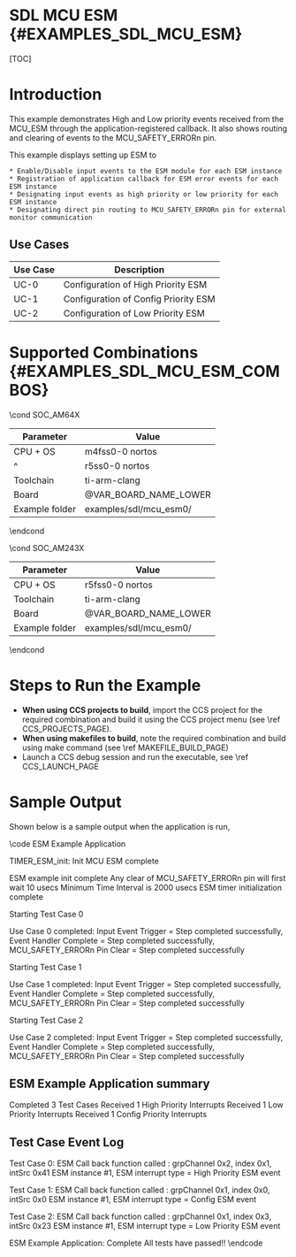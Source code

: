 # SDL MCU  ESM {#EXAMPLES_SDL_MCU_ESM}

[TOC]

# Introduction

This example demonstrates High and Low priority events received from the MCU_ESM through the application-registered callback. It also shows routing and clearing of events to the MCU_SAFETY_ERRORn pin.

This example displays setting up ESM to

    * Enable/Disable input events to the ESM module for each ESM instance
    * Registration of application callback for ESM error events for each ESM instance
    * Designating input events as high priority or low priority for each ESM instance
    * Designating direct pin routing to MCU_SAFETY_ERRORn pin for external monitor communication


Use Cases
---------
Use Case | Description
---------|------------
UC-0     | Configuration of High Priority ESM
UC-1     | Configuration of Config Priority ESM
UC-2     | Configuration of Low Priority ESM


# Supported Combinations {#EXAMPLES_SDL_MCU_ESM_COMBOS}

\cond SOC_AM64X

 Parameter      | Value
 ---------------|-----------
 CPU + OS       | m4fss0-0 nortos
 ^              | r5ss0-0 nortos
 Toolchain      | ti-arm-clang
 Board          | @VAR_BOARD_NAME_LOWER
 Example folder | examples/sdl/mcu_esm0/

\endcond

\cond SOC_AM243X

 Parameter      | Value
 ---------------|-----------
 CPU + OS       | r5fss0-0 nortos
 Toolchain      | ti-arm-clang
 Board          | @VAR_BOARD_NAME_LOWER
 Example folder | examples/sdl/mcu_esm0/

\endcond

# Steps to Run the Example

- **When using CCS projects to build**, import the CCS project for the required combination
  and build it using the CCS project menu (see \ref CCS_PROJECTS_PAGE).
- **When using makefiles to build**, note the required combination and build using
  make command (see \ref MAKEFILE_BUILD_PAGE)
- Launch a CCS debug session and run the executable, see \ref CCS_LAUNCH_PAGE
# Sample Output

Shown below is a sample output when the application is run,

\code
ESM Example Application

TIMER_ESM_init: Init MCU ESM complete

ESM example init complete
  Any clear of MCU_SAFETY_ERRORn pin will first wait 10 usecs
  Minimum Time Interval is 2000 usecs
ESM timer initialization complete

Starting Test Case 0

Use Case 0 completed: Input Event Trigger = Step completed successfully,
                       Event Handler Complete = Step completed successfully,
                       MCU_SAFETY_ERRORn Pin Clear = Step completed successfully

Starting Test Case 1

Use Case 1 completed: Input Event Trigger = Step completed successfully,
                       Event Handler Complete = Step completed successfully,
                       MCU_SAFETY_ERRORn Pin Clear = Step completed successfully

Starting Test Case 2

Use Case 2 completed: Input Event Trigger = Step completed successfully,
                       Event Handler Complete = Step completed successfully,
                       MCU_SAFETY_ERRORn Pin Clear = Step completed successfully


ESM Example Application summary
-------------------------------
Completed 3 Test Cases
Received 1 High Priority Interrupts
Received 1 Low Priority Interrupts
Received 1 Config Priority Interrupts

Test Case Event Log
------------------

Test Case 0: ESM Call back function called : grpChannel 0x2, index 0x1, intSrc 0x41
  ESM instance #1, ESM interrupt type = High Priority ESM event

Test Case 1: ESM Call back function called : grpChannel 0x1, index 0x0, intSrc 0x0
  ESM instance #1, ESM interrupt type = Config ESM event

Test Case 2: ESM Call back function called : grpChannel 0x1, index 0x3, intSrc 0x23
  ESM instance #1, ESM interrupt type = Low Priority ESM event

ESM Example Application: Complete
 All tests have passed!!
\endcode
